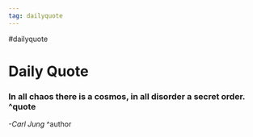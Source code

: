 ```yaml
---
tag: dailyquote
---
```


#dailyquote

# Daily Quote

### In all chaos there is a cosmos, in all disorder a secret order. ^quote
*-Carl Jung* ^author
